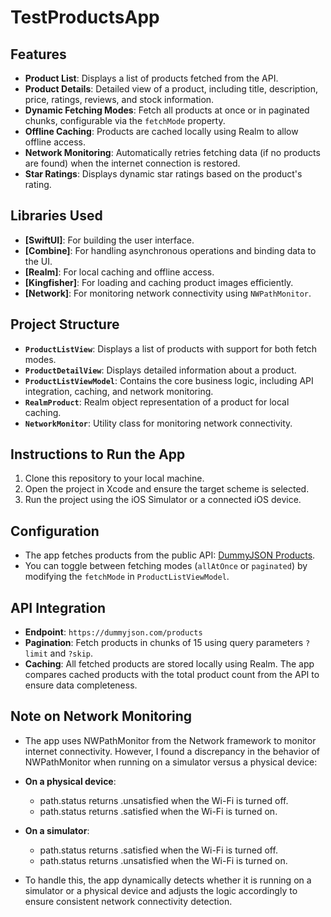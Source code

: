 # TestProductsApp

## Features
- **Product List**: Displays a list of products fetched from the API.
- **Product Details**: Detailed view of a product, including title, description, price, ratings, reviews, and stock information.
- **Dynamic Fetching Modes**: Fetch all products at once or in paginated chunks, configurable via the `fetchMode` property.
- **Offline Caching**: Products are cached locally using Realm to allow offline access.
- **Network Monitoring**: Automatically retries fetching data (if no products are found) when the internet connection is restored.
- **Star Ratings**: Displays dynamic star ratings based on the product's rating.

## Libraries Used
- **[SwiftUI]**: For building the user interface.
- **[Combine]**: For handling asynchronous operations and binding data to the UI.
- **[Realm]**: For local caching and offline access.
- **[Kingfisher]**: For loading and caching product images efficiently.
- **[Network]**: For monitoring network connectivity using `NWPathMonitor`.

## Project Structure
- **`ProductListView`**: Displays a list of products with support for both fetch modes.
- **`ProductDetailView`**: Displays detailed information about a product.
- **`ProductListViewModel`**: Contains the core business logic, including API integration, caching, and network monitoring.
- **`RealmProduct`**: Realm object representation of a product for local caching.
- **`NetworkMonitor`**: Utility class for monitoring network connectivity.

## Instructions to Run the App
1. Clone this repository to your local machine.
2. Open the project in Xcode and ensure the target scheme is selected.
3. Run the project using the iOS Simulator or a connected iOS device.

## Configuration
- The app fetches products from the public API: [DummyJSON Products](https://dummyjson.com/products).
- You can toggle between fetching modes (`allAtOnce` or `paginated`) by modifying the `fetchMode` in `ProductListViewModel`.

## API Integration
- **Endpoint**: `https://dummyjson.com/products`
- **Pagination**: Fetch products in chunks of 15 using query parameters `?limit` and `?skip`.
- **Caching**: All fetched products are stored locally using Realm. The app compares cached products with the total product count from the API to ensure data completeness.

## Note on Network Monitoring
- The app uses NWPathMonitor from the Network framework to monitor internet connectivity. However, I found a discrepancy in the behavior of NWPathMonitor when running on a simulator versus a physical device:

- **On a physical device**:
  - path.status returns .unsatisfied when the Wi-Fi is turned off.
  - path.status returns .satisfied when the Wi-Fi is turned on.
    
- **On a simulator**:
  - path.status returns .satisfied when the Wi-Fi is turned off.
  - path.status returns .unsatisfied when the Wi-Fi is turned on.

- To handle this, the app dynamically detects whether it is running on a simulator or a physical device and adjusts the logic accordingly to ensure consistent network connectivity detection.
